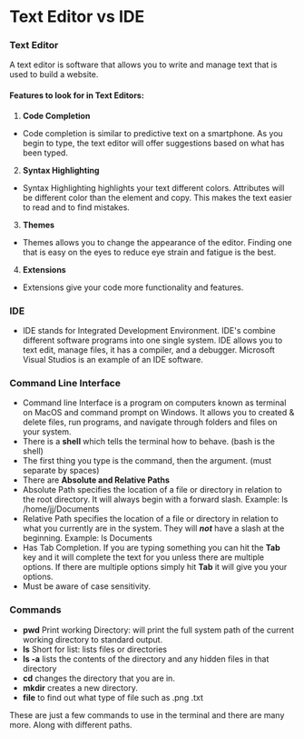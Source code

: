 # Text Editor vs IDE

### Text Editor
A text editor is software that allows you to write and manage text that is used to build a website. 

#### Features to look for in Text Editors:
1. **Code Completion**
  - Code completion is similar to predictive text on a smartphone. As you begin to type, the text editor will offer suggestions based on what has been typed.

2. **Syntax Highlighting**
  - Syntax Highlighting highlights your text different colors. Attributes will be different color than the element and copy. This makes the text easier to read and to find mistakes.

3. **Themes**
  - Themes allows you to change the appearance of the editor. Finding one that is easy on the eyes to reduce eye strain and fatigue is the best. 

4. **Extensions**
  - Extensions give your code more functionality and features.

### IDE
* IDE stands for Integrated Development Environment. IDE's combine different software programs into one single system. IDE allows you to text edit, manage files, it has a compiler, and a debugger. Microsoft Visual Studios is an example of an IDE software. 
 
### Command Line Interface
* Command line Interface is a program on computers known as terminal on MacOS and command prompt on Windows. It allows you to created & delete files, run programs, and navigate through folders and files on your system. 
* There is a **shell** which tells the terminal how to behave. (bash is the shell) 
* The first thing you type is the command, then the argument. (must separate by spaces)
* There are **Absolute and Relative Paths** 
* Absolute Path specifies the location of a file or directory in relation to the root directory. It will always begin with a forward slash. Example: ls /home/jj/Documents
* Relative Path specifies the location of a file or directory in relation to what you currently are in the system. They will **_not_** have a slash at the beginning. Example: ls Documents
* Has Tab Completion. If you are typing something you can hit the **Tab** key and it will complete the text for you unless there are multiple options. If there are multiple options simply hit **Tab** it will give you your options. 
* Must be aware of case sensitivity.

### Commands
* **pwd** Print working Directory: will print the full system path of the current working directory to standard output.
*  **ls** Short for list: lists files or directories
*  **ls -a** lists the contents of the directory and any hidden files in that directory
*  **cd** changes the directory that you are in. 
*  **mkdir** creates a new directory. 
*  **file** to find out what type of file such as .png .txt

These are just a few commands to use in the terminal and there are many more. Along with different paths. 

      

      
